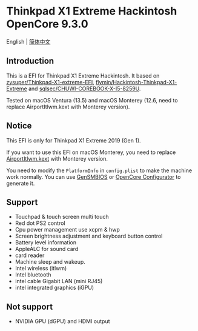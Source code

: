 # Thinkpad X1 Extreme Hackintosh OpenCore 9.3.0
English | [简体中文](./README_CN.md)

## Introduction
This is a EFI for Thinkpad X1 Extreme Hackintosh. It based on [zysuper/Thinkpad-X1-extreme-EFI](https://github.com/zysuper/Thinkpad-X1-extreme-EFI), [flymin/Hackintosh-Thinkpad-X1-Extreme](https://github.com/flymin/Hackintosh-Thinkpad-X1-Extreme) and [sqlsec/CHUWI-COREBOOK-X-I5-8259U](https://github.com/sqlsec/CHUWI-COREBOOK-X-I5-8259U).

Tested on macOS Ventura (13.5) and macOS Monterey (12.6, need to replace AirportItlwm.kext with Monterey version).

## Notice
This EFI is only for Thinkpad X1 Extreme 2019 (Gen 1).

If you want to use this EFI on macOS Monterey, you need to replace [AirportItlwm.kext](https://github.com/OpenIntelWireless/itlwm) with Monterey version.

You need to modify the `PlatformInfo` in `config.plist` to make the machine work normally. You can use [GenSMBIOS](https://github.com/corpnewt/GenSMBIOS) or [OpenCore Configurator](https://mackie100projects.altervista.org/download-opencore-configurator/) to generate it.

## Support
- Touchpad & touch screen multi touch
- Red dot PS2 control
- Cpu power management use xcpm & hwp
- Screen brightness adjustment and keyboard button control
- Battery level information
- AppleALC for sound card
- card reader
- Machine sleep and wakeup.
- Intel wireless (itlwm)
- Intel bluetooth
- intel cable Gigabit LAN (mini RJ45)
- intel integrated graphics (iGPU)

## Not support
- NVIDIA GPU (dGPU) and HDMI output